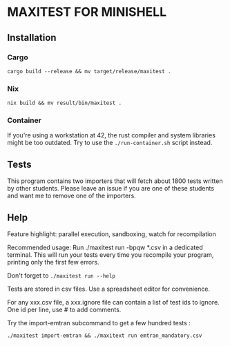 # MAXITEST FOR MINISHELL

## Installation 

### Cargo
```
cargo build --release && mv target/release/maxitest .
```

### Nix
```
nix build && mv result/bin/maxitest .
```

### Container
If you're using a workstation at 42, the rust compiler and system libraries might be too outdated.
Try to use the ```./run-container.sh``` script instead.

## Tests

This program contains two importers that will fetch about 1800 tests written by other students.
Please leave an issue if you are one of these students and want me to remove one of the importers.

## Help

Feature highlight: parallel execution, sandboxing, watch for recompilation

Recommended usage: Run ./maxitest run -bpqw *.csv in a dedicated terminal. This will run your
tests every time you recompile your program, printing only the first few errors.

Don't forget to ```./maxitest run --help```

Tests are stored in csv files. Use a spreadsheet editor for convenience.

For any xxx.csv file, a xxx.ignore file can contain a list of test ids to ignore. One id per
line, use # to add comments.

Try the import-emtran subcommand to get a few hundred tests :
```
./maxitest import-emtran && ./maxitext run emtran_mandatory.csv
```
